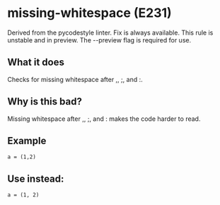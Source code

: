 # missing-whitespace (E231)
Derived from the pycodestyle linter.
Fix is always available.
This rule is unstable and in preview. The --preview flag is required for use.
## What it does
Checks for missing whitespace after ,, ;, and :.
## Why is this bad?
Missing whitespace after ,, ;, and : makes the code harder to read.
## Example
```
a = (1,2)
```
## Use instead:
```
a = (1, 2)
```